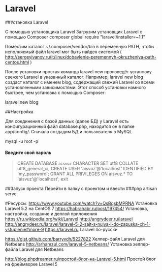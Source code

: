 # Laravel



##Установка Laravel

С помощью установщика Laravel
Загрузим установщик Laravel с помощью Composer
composer global require "laravel/installer=~1.1"

Поместим каталог ~/.composer/vendor/bin в переменную PATH, чтобы исполняемый файл laravel мог быть найден системой ( http://sergeyivanov.ru/it/linux/dobavlenie-peremennyh-okruzheniya-path-centos.html )


После установки простая команда laravel new произведёт установку свежего Laravel в указанный каталог. Например, laravel new blog создаст каталог с именем blog, содержащий свежий Laravel со всеми установленными зависимостями. Этот способ установки намного быстрее, чем установка с помощью Composer:

laravel new blog






##Настройка

Для соединения с базой данных (далее БД) у Laravel есть конфигурационный файл database.php, находится он в папке app/config/.
Сначала создадим БД и пользователя в MySQL

mysql -u root -p 
#### Введите свой пароль
> CREATE DATABASE `aisvuz` CHARACTER SET utf8 COLLATE utf8_general_ci;
> CREATE USER 'aisvuz'@'localhost' IDENTIFIED BY 'my_password';
> GRANT ALL PRIVILEGES ON aisvuz.* TO 'aisvuz'@'localhost';
> exit








##Запуск проекта
Перейти в папку с проектом и ввести
###php artisan serve



#Ресурсы:
https://www.youtube.com/watch?v=QsBqsbMPRNA Установка Laravel 5.2 на CentOS 7
https://habrahabr.ru/post/197454/ Установка, настройка, создание и деплой приложения
https://ru.wikipedia.org/wiki/Laravel
http://angrydeer.ru/laravel 
http://angrydeer.ru/laravel/laravel-5-2-sajt-s-nulya-i-do-zapuska-ch-1-vstuplenie#more-9
https://laravel.ru Laravel по-русски

https://gist.github.com/barryvdh/5227822 Хелпер-файл Laravel для Netbeans
http://arhamzul.com/laravel-5-netbeans/ Установка хелпер-файла Laravel для Netbeans


http://blog.phpdreamer.ru/простой-блог-на-Laravel-5.html Простой блог на фреймворке Laravel 5
